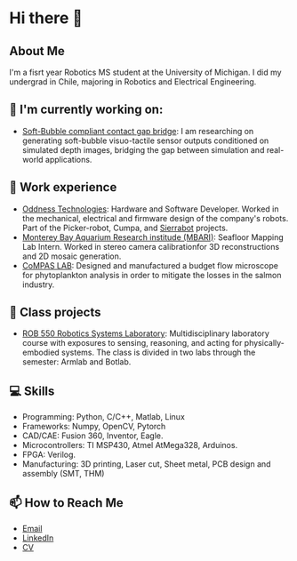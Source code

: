 # Hi there 👋

## About Me
I'm a fisrt year Robotics MS student at the University of Michigan. I did my undergrad in Chile, majoring in Robotics and Electrical Engineering.

## 🔭 I'm currently working on:
- [Soft-Bubble compliant contact gap bridge](https://github.com/jneyzaguirre1/Soft-bubble-sim2real): I am researching on generating soft-bubble visuo-tactile sensor outputs conditioned on simulated depth images, bridging the gap between simulation and real-world applications.

## 🚀 Work experience
- [Oddness Technologies](https://www.oddness.ai/): Hardware and Software Developer. Worked in the mechanical, electrical and firmware design of the company's robots. Part of the Picker-robot, Cumpa, and [Sierrabot](https://www.youtube.com/watch?v=xM8xKJk1jqE) projects.
- [Monterey Bay Aquarium Research institude (MBARI)](https://www.mbari.org/): Seafloor Mapping Lab Intern. Worked in stereo camera calibrationfor 3D reconstructions and 2D mosaic generation.
- [CoMPAS LAB](https://compas.ing.uc.cl/?page_id=667&lang=es): Designed and manufactured a budget flow microscope for phytoplankton analysis in order to mitigate the losses in the salmon industry. 

## 🌱 Class projects
- [ROB 550 Robotics Systems Laboratory](https://github.com/jneyzaguirre1/MBot_forklift): Multidisciplinary laboratory course with exposures to sensing, reasoning, and acting for physically-embodied systems. The class is divided in two labs through the semester: Armlab and Botlab.

## 💻 Skills
- Programming: Python, C/C++, Matlab, Linux
- Frameworks: Numpy, OpenCV, Pytorch
- CAD/CAE: Fusion 360, Inventor, Eagle.
- Microcontrollers: TI MSP430, Atmel AtMega328, Arduinos.
- FPGA: Verilog.
- Manufacturing: 3D printing, Laser cut, Sheet metal, PCB design and assembly (SMT, THM)

## 📫 How to Reach Me
- [Email](mailto:jneyza@umich.edu)
- [LinkedIn](https://www.linkedin.com/in/joseantonioe/)
- [CV](https://drive.google.com/file/d/1Oj1l2WX7ytvlvAxrHItkPd76vWbxMbpK/view?usp=sharing)

<!--
**jneyzaguirre1/jneyzaguirre1** is a ✨ _special_ ✨ repository because its `README.md` (this file) appears on your GitHub profile.
